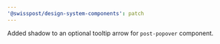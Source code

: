 ```yaml
---
'@swisspost/design-system-components': patch
---
```


Added shadow to an optional tooltip arrow for `post-popover` component.
